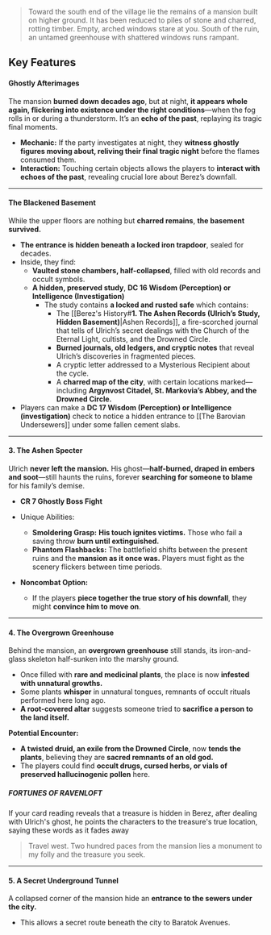 >Toward the south end of the village lie the remains of a mansion built on higher ground. It has been reduced to piles of stone and charred, rotting timber. Empty, arched windows stare at you. South of the ruin, an untamed greenhouse with shattered windows runs rampant.

## Key Features

#### **Ghostly Afterimages**

The mansion **burned down decades ago**, but at night, **it appears whole again, flickering into existence under the right conditions**—when the fog rolls in or during a thunderstorm. It’s an **echo of the past**, replaying its tragic final moments.

- **Mechanic:** If the party investigates at night, they **witness ghostly figures moving about, reliving their final tragic night** before the flames consumed them.
- **Interaction:** Touching certain objects allows the players to **interact with echoes of the past**, revealing crucial lore about Berez’s downfall.

---

#### **The Blackened Basement**

While the upper floors are nothing but **charred remains**, **the basement survived.**

- **The entrance is hidden beneath a locked iron trapdoor**, sealed for decades.
- Inside, they find:
    - **Vaulted stone chambers, half-collapsed**, filled with old records and occult symbols.
    - **A hidden, preserved study**, **DC 16 Wisdom (Perception) or Intelligence (Investigation)**
	    - The study contains **a locked and rusted safe** which contains:
		    - The [[Berez's History#**1. The Ashen Records (Ulrich’s Study, Hidden Basement)**|Ashen Records]], a fire-scorched journal that tells of Ulrich’s secret dealings with the Church of the Eternal Light, cultists, and the Drowned Circle.
		    - **Burned journals, old ledgers, and cryptic notes** that reveal Ulrich’s discoveries in fragmented pieces.
		    - A cryptic letter addressed to a Mysterious Recipient about the cycle.
		    - A **charred map of the city**, with certain locations marked—including **Argynvost Citadel, St. Markovia’s Abbey, and the Drowned Circle.**
- Players can make a **DC 17 Wisdom (Perception) or Intelligence (investigation)** check to notice a hidden entrance to [[The Barovian Undersewers]] under some fallen cement slabs.

---

#### **3. The Ashen Specter**

Ulrich **never left the mansion.** His ghost—**half-burned, draped in embers and soot**—still haunts the ruins, forever **searching for someone to blame** for his family’s demise.

- **CR 7 Ghostly Boss Fight**
    
- Unique Abilities:
    - **Smoldering Grasp:** **His touch ignites victims.** Those who fail a saving throw **burn until extinguished.**
    - **Phantom Flashbacks:** The battlefield shifts between the present ruins and the **mansion as it once was.** Players must fight as the scenery flickers between time periods.

- **Noncombat Option:**
    - If the players **piece together the true story of his downfall**, they might **convince him to move on**.

---

#### **4. The Overgrown Greenhouse**

Behind the mansion, an **overgrown greenhouse** still stands, its iron-and-glass skeleton half-sunken into the marshy ground.

- Once filled with **rare and medicinal plants**, the place is now **infested with unnatural growths.**
- Some plants **whisper** in unnatural tongues, remnants of occult rituals performed here long ago.
- **A root-covered altar** suggests someone tried to **sacrifice a person to the land itself.**

**Potential Encounter:**

- **A twisted druid, an exile from the Drowned Circle**, now **tends the plants**, believing they are **sacred remnants of an old god.**
- The players could find **occult drugs, cursed herbs, or vials of preserved hallucinogenic pollen** here.

##### FORTUNES OF RAVENLOFT
If your card reading reveals that a treasure is hidden in Berez, after dealing with Ulrich's ghost, he points the characters to the treasure's true location, saying these words as it fades away

>Travel west. Two hundred paces from the mansion lies a monument to my folly and the treasure you seek.

---

#### **5. A Secret Underground Tunnel**

A collapsed corner of the mansion hide an **entrance to the sewers under the city.**

- This allows a secret route beneath the city to Baratok Avenues.